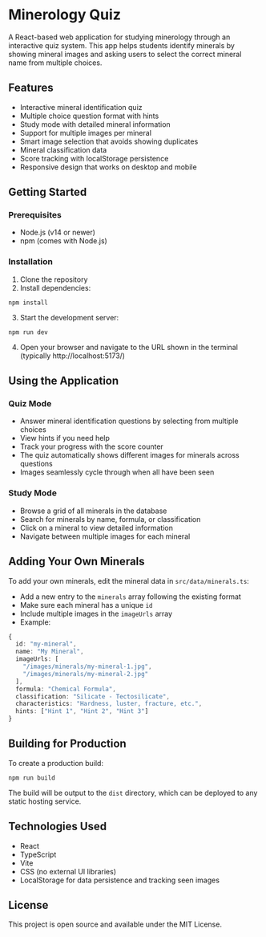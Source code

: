 # Minerology Quiz

A React-based web application for studying minerology through an interactive quiz system. This app helps students identify minerals by showing mineral images and asking users to select the correct mineral name from multiple choices.

## Features

- Interactive mineral identification quiz
- Multiple choice question format with hints
- Study mode with detailed mineral information
- Support for multiple images per mineral
- Smart image selection that avoids showing duplicates
- Mineral classification data
- Score tracking with localStorage persistence
- Responsive design that works on desktop and mobile

## Getting Started

### Prerequisites

- Node.js (v14 or newer)
- npm (comes with Node.js)

### Installation

1. Clone the repository
2. Install dependencies:
```
npm install
```
3. Start the development server:
```
npm run dev
```
4. Open your browser and navigate to the URL shown in the terminal (typically http://localhost:5173/)

## Using the Application

### Quiz Mode
- Answer mineral identification questions by selecting from multiple choices
- View hints if you need help
- Track your progress with the score counter
- The quiz automatically shows different images for minerals across questions
- Images seamlessly cycle through when all have been seen

### Study Mode
- Browse a grid of all minerals in the database
- Search for minerals by name, formula, or classification
- Click on a mineral to view detailed information
- Navigate between multiple images for each mineral

## Adding Your Own Minerals

To add your own minerals, edit the mineral data in `src/data/minerals.ts`:
- Add a new entry to the `minerals` array following the existing format
- Make sure each mineral has a unique `id`
- Include multiple images in the `imageUrls` array
- Example:
```typescript
{
  id: "my-mineral",
  name: "My Mineral",
  imageUrls: [
    "/images/minerals/my-mineral-1.jpg",
    "/images/minerals/my-mineral-2.jpg"
  ],
  formula: "Chemical Formula",
  classification: "Silicate - Tectosilicate",
  characteristics: "Hardness, luster, fracture, etc.",
  hints: ["Hint 1", "Hint 2", "Hint 3"]
}
```

## Building for Production

To create a production build:

```
npm run build
```

The build will be output to the `dist` directory, which can be deployed to any static hosting service.

## Technologies Used

- React
- TypeScript
- Vite
- CSS (no external UI libraries)
- LocalStorage for data persistence and tracking seen images

## License

This project is open source and available under the MIT License.
